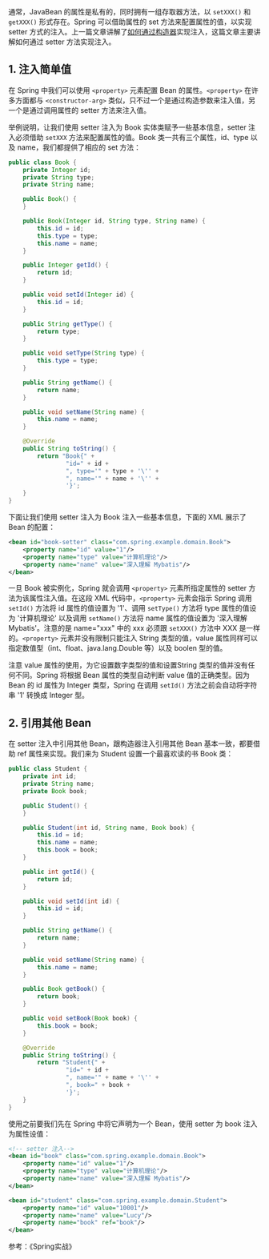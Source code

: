 通常，JavaBean 的属性是私有的，同时拥有一组存取器方法，以 `setXXX()` 和 `getXXX()` 形式存在。Spring 可以借助属性的 set 方法来配置属性的值，以实现 setter 方式的注入。上一篇文章讲解了[如何通过构造器](https://smartsi.blog.csdn.net/article/details/131694035)实现注入，这篇文章主要讲解如何通过 setter 方法实现注入。

## 1. 注入简单值

在 Spring 中我们可以使用 `<property>` 元素配置 Bean 的属性。`<property>` 在许多方面都与 `<constructor-arg>` 类似，只不过一个是通过构造参数来注入值，另一个是通过调用属性的 setter 方法来注入值。

举例说明，让我们使用 setter 注入为 Book 实体类赋予一些基本信息，setter 注入必须借助 `setXXX` 方法来配置属性的值。Book 类一共有三个属性，id、type 以及 name，我们都提供了相应的 set 方法：
```java
public class Book {
    private Integer id;
    private String type;
    private String name;

    public Book() {
    }

    public Book(Integer id, String type, String name) {
        this.id = id;
        this.type = type;
        this.name = name;
    }

    public Integer getId() {
        return id;
    }

    public void setId(Integer id) {
        this.id = id;
    }

    public String getType() {
        return type;
    }

    public void setType(String type) {
        this.type = type;
    }

    public String getName() {
        return name;
    }

    public void setName(String name) {
        this.name = name;
    }

    @Override
    public String toString() {
        return "Book{" +
                "id=" + id +
                ", type='" + type + '\'' +
                ", name='" + name + '\'' +
                '}';
    }
}
```

下面让我们使用 setter 注入为 Book 注入一些基本信息，下面的 XML 展示了 Bean 的配置：
```xml
<bean id="book-setter" class="com.spring.example.domain.Book">
    <property name="id" value="1"/>
    <property name="type" value="计算机理论"/>
    <property name="name" value="深入理解 Mybatis"/>
</bean>
```
一旦 Book 被实例化，Spring 就会调用 `<property>` 元素所指定属性的 setter 方法为该属性注入值。在这段 XML 代码中，`<property>` 元素会指示 Spring 调用`setId()` 方法将 id 属性的值设置为 '1'、调用 `setType()` 方法将 type 属性的值设为 '计算机理论' 以及调用 `setName()` 方法将 name 属性的值设置为 '深入理解 Mybatis'。注意的是 name="xxx" 中的 xxx 必须跟 `setXXX()` 方法中 XXX 是一样的。`<property>` 元素并没有限制只能注入 String 类型的值，value 属性同样可以指定数值型（int、float、java.lang.Double 等）以及 boolen 型的值。

注意 value 属性的使用，为它设置数字类型的值和设置String 类型的值并没有任何不同。Spring 将根据 Bean 属性的类型自动判断 value 值的正确类型。因为 Bean 的 id 属性为 Integer 类型，Spring 在调用 `setId()` 方法之前会自动将字符串 '1' 转换成 Integer 型。

## 2. 引用其他 Bean

在 setter 注入中引用其他 Bean，跟构造器注入引用其他 Bean 基本一致，都要借助 ref 属性来实现。我们来为 Student 设置一个最喜欢读的书 Book 类：
```java
public class Student {
    private int id;
    private String name;
    private Book book;

    public Student() {
    }

    public Student(int id, String name, Book book) {
        this.id = id;
        this.name = name;
        this.book = book;
    }

    public int getId() {
        return id;
    }

    public void setId(int id) {
        this.id = id;
    }

    public String getName() {
        return name;
    }

    public void setName(String name) {
        this.name = name;
    }

    public Book getBook() {
        return book;
    }

    public void setBook(Book book) {
        this.book = book;
    }

    @Override
    public String toString() {
        return "Student{" +
                "id=" + id +
                ", name='" + name + '\'' +
                ", book=" + book +
                '}';
    }
}
```
使用之前要我们先在 Spring 中将它声明为一个 Bean，使用 setter 为 book 注入为属性设值：
```xml
<!-- setter 注入-->
<bean id="book" class="com.spring.example.domain.Book">
    <property name="id" value="1"/>
    <property name="type" value="计算机理论"/>
    <property name="name" value="深入理解 Mybatis"/>
</bean>

<bean id="student" class="com.spring.example.domain.Student">
    <property name="id" value="10001"/>
    <property name="name" value="Lucy"/>
    <property name="book" ref="book"/>
</bean>
```


参考：《Spring实战》
